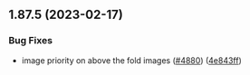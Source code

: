 ## 1.87.5 (2023-02-17)


### Bug Fixes

* image priority on above the fold images ([#4880](https://github.com/EddieHubCommunity/LinkFree/issues/4880)) ([4e843ff](https://github.com/EddieHubCommunity/LinkFree/commit/4e843ff3fa4caddc86583054a666f221d2cdde61))



